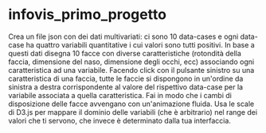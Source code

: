 # infovis_primo_progetto
Crea un file json con dei dati multivariati: ci sono 10 data-cases e ogni data-case ha quattro variabili quantitative i cui valori sono tutti positivi. 
In base a questi dati disegna 10 facce con diverse caratteristiche (rotondità della faccia, dimensione del naso, dimensione degli occhi, ecc) associando ogni caratteristica ad una variabile. 
Facendo click con il pulsante sinistro su una caratteristica di una faccia, tutte le faccie si dispongono in un'ordine da sinistra a destra corrispondente al valore del rispettivo data-case per la variabile associata a quella caratteristica. 
Fai in modo che i cambi di disposizione delle facce avvengano con un'animazione fluida. Usa le scale di D3.js per mappare il dominio delle variabili (che è arbitrario) nel range dei valori che ti servono, che invece è determinato dalla tua interfaccia.
